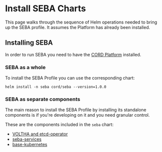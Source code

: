 # Install SEBA Charts

This page walks through the sequence of Helm operations needed to
bring up the SEBA profile. It assumes the Platform has already been
installed.

## Installing SEBA

In order to run SEBA you need to have the [CORD Platform](../../platform.md) installed.

### SEBA as a whole

To install the SEBA Profile you can use the corresponding chart:

```shell
helm install -n seba cord/seba --version=1.0.0
```

### SEBA as separate components

The main reason to install the SEBA Profile by installing its standalone
components is if you're developing on it and you need granular control.

These are the components included in the `seba` chart:

- [VOLTHA and etcd-operator](../../charts/voltha.md)
- [seba-services](../../charts/seba-services.md)
- [base-kubernetes](../../charts/base-kubernetes.md)

